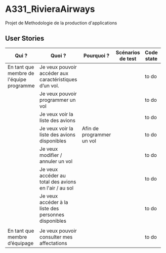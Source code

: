 # A331_RivieraAirways
Projet de Methodologie de la production d'applications

## User Stories
Qui ?                                    | Quoi ?                                                 | Pourquoi ?                | Scénarios de test | Code state | Test state
---------------------------------------- | ------------------------------------------------------ | ------------------------- | ----------------- | ---------- | ----------
En tant que membre de l'équipe programme | Je veux pouvoir accéder aux caractéristiques d’un vol. |                           |                   | to do      |           
                                         | Je veux pouvoir programmer un vol                      |                           |                   | to do      |           
                                         | Je veux voir la liste des avions                       |                           |                   | to do      |           
                                         | Je veux voir la liste des avions disponibles           | Afin de programmer un vol |                   | to do      |           
                                         | Je veux modifier / annuler un vol                      |                           |                   | to do      |           
                                         | Je veux accéder au total des avions en l'air / au sol  |                           |                   | to do      |           
                                         | Je veux accéder à la liste des personnes disponibles   |                           |                   | to do      |           
                                         |                                                        |                           |                   |            |           
En tant que membre d’équipage            | Je veux pouvoir consulter mes affectations             |                           |                   | to do      |            
